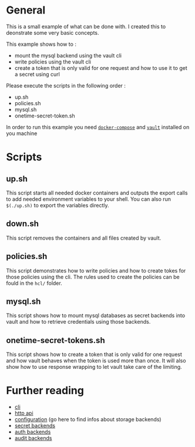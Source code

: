 # General

This is a small example of what can be done with. I created this to deonstrate some very basic concepts.

This example shows how to :
 - mount the mysql backend using the vault cli
 - write policies using the vault cli
 - create a token that is only valid for one request and how to use it to get a secret using curl

 Please execute the scripts in the following order :
  - up.sh
  - policies.sh
  - mysql.sh
  - onetime-secret-token.sh

In order to run this example you need [```docker-compose```](www.docker.com) and [```vault```](www.vaultproject.io) installed on you machine

# Scripts
## up.sh
This script starts all needed docker containers and outputs the export calls to add needed environment variables to your shell.
You can also run ```$(./up.sh)``` to export the variables directly.

## down.sh
This script removes the containers and all files created by vault.

## policies.sh
This script demonstrates how to write policies and how to create tokes for those policies using the cli. The rules used to create the policies can be fould in the ```hcl/``` folder.

## mysql.sh
This script shows how to mount mysql databases as secret backends into vault and how to retrieve credentials using those backends.

## onetime-secret-tokens.sh
This script shows how to create a token that is only valid for one request and how vault behaves when the token is used more than once.
It will also show how to use response  wrapping to let vault take care of the limiting.

# Further reading
  - [cli](https://www.vaultproject.io/docs/commands/index.html)
  - [http api](https://www.vaultproject.io/docs/http/index.html)
  - [configuration](https://www.vaultproject.io/docs/config/) (go here to find infos about storage backends)
  - [secret backends](https://www.vaultproject.io/docs/secrets/index.html)
  - [auth backends](https://www.vaultproject.io/docs/auth/index.html)
  - [audit backends](https://www.vaultproject.io/docs/audit/index.html)
